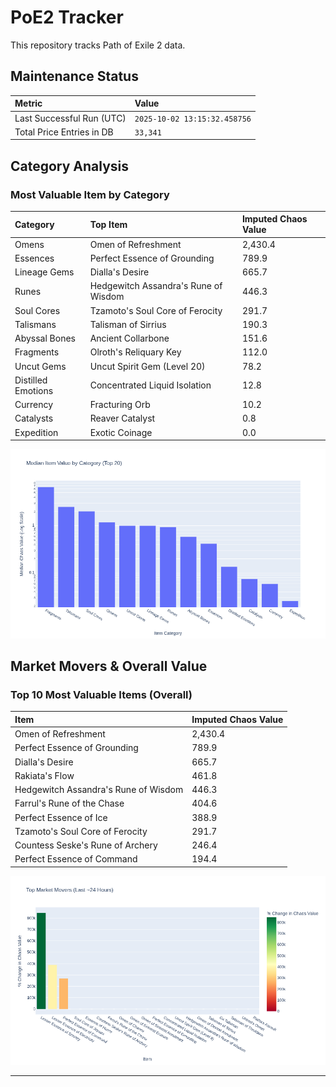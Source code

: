 # PoE2 Tracker

This repository tracks Path of Exile 2 data.

## Maintenance Status

<!-- START_MAINTENANCE -->
| Metric | Value |
|:---|:---|
| Last Successful Run (UTC) | `2025-10-02 13:15:32.458756` |
| Total Price Entries in DB | `33,341` |

<!-- END_MAINTENANCE -->

## Category Analysis

<!-- START_CATEGORY_ANALYSIS -->
### Most Valuable Item by Category
| Category | Top Item | Imputed Chaos Value |
| :--- | :--- | :--- |
| Omens | Omen of Refreshment | 2,430.4 |
| Essences | Perfect Essence of Grounding | 789.9 |
| Lineage Gems | Dialla's Desire | 665.7 |
| Runes | Hedgewitch Assandra's Rune of Wisdom | 446.3 |
| Soul Cores | Tzamoto's Soul Core of Ferocity | 291.7 |
| Talismans | Talisman of Sirrius | 190.3 |
| Abyssal Bones | Ancient Collarbone | 151.6 |
| Fragments | Olroth's Reliquary Key | 112.0 |
| Uncut Gems | Uncut Spirit Gem (Level 20) | 78.2 |
| Distilled Emotions | Concentrated Liquid Isolation | 12.8 |
| Currency | Fracturing Orb | 10.2 |
| Catalysts | Reaver Catalyst | 0.8 |
| Expedition | Exotic Coinage | 0.0 |


![Category Analysis Chart](charts/category_analysis.png)
<!-- END_CATEGORY_ANALYSIS -->

## Market Movers & Overall Value

<!-- START_ANALYSIS -->
### Top 10 Most Valuable Items (Overall)
| Item | Imputed Chaos Value |
| :--- | :--- |
| Omen of Refreshment | 2,430.4 |
| Perfect Essence of Grounding | 789.9 |
| Dialla's Desire | 665.7 |
| Rakiata's Flow | 461.8 |
| Hedgewitch Assandra's Rune of Wisdom | 446.3 |
| Farrul's Rune of the Chase | 404.6 |
| Perfect Essence of Ice | 388.9 |
| Tzamoto's Soul Core of Ferocity | 291.7 |
| Countess Seske's Rune of Archery | 246.4 |
| Perfect Essence of Command | 194.4 |


![Market Movers Chart](charts/market_movers.png)
<!-- END_ANALYSIS -->

---
